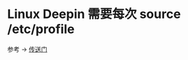 # Linux Deepin 需要每次 source /etc/profile

参考 -> [传送门](https://www.cnblogs.com/ktddcn/p/11082803.html)
<comment/>